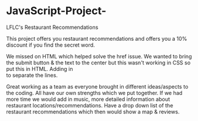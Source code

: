 # JavaScript-Project-
LFLC's Restaurant Recommendations 

This project offers you restaurant recommendations and offers you a 10% discount if you find the secret word.

We missed </form> on HTML which helped solve the href issue.
We wanted to bring the submit button & the text to the center but this wasn't working in CSS so put this in HTML.
Adding in <br> to separate the lines. 

Great working as a team as everyone brought in different ideas/aspects to the coding. All have our own strengths which we put together.
If we had more time we would add in music, more detailed information about restaurant locations/recommendations. Have a drop down list of the restaurant recommendations which then would show a map & reviews. 
